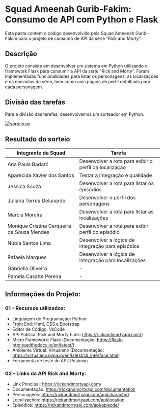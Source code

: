 # Squad Ameenah Gurib-Fakim: Consumo de API com Python e Flask

Esta pasta contém o código desenvolvido pela Squad Ameenah Gurib-Fakim para o projeto de consumo de API da série "Rick and Morty".

## Descrição

O projeto consiste em desenvolver um sistema em Python utilizando o framework Flask para consumir a API da série "Rick and Morty". Foram implementadas funcionalidades para listar os personagens, as localizações e os episódios da série, bem como uma página de perfil detalhada para cada personagem.

## Divisão das tarefas

Para a divisão das tarefas, desenvolvemos um sorteador em Python.

[![sorteio.py](https://i.ibb.co/k09Pxfc/Captura-de-Tela-2024-02-21-a-s-17-00-41.png)](https://i.ibb.co/Gktr0LP/Captura-de-Tela-2024-02-21-a-s-17-00-41.png)

## Resultado do sorteio

| Integrante da Squad | Tarefa|
|-|-|
| Ana Paula Badaró | Desenvolver a rota para exibir o perfil da localização|
| Aparecida Xavier dos Santos |  Testar a integração e qualidade|
| Jessica Souza | Desenvolver a rota para listar os episódios|
| Juliana Torres Delunardo | Desenvolver o perfil dos personagens|
| Marcia Moreira | Desenvolver a rota para listar as localizações|
| Monique Cristina Cerqueira de Souza Mendes | Desenvolver a rota para exibir perfil do episódio|
| Núbia Santos Lima | Desenvolver a lógica de integração para episódios|
| Rafaela Marques | Desenvolver a lógica de integração para localizações|
| Gabriella Oliveira | - |
| Pamela Casatte Pereira | - |

## Informações do Projeto:

### 01 - Recursos utilizados:

- Linguagem de Programação: Python
- Front End: Html, CSS e Bootstrap
- Editor de Código: VsCode
- API Pública: Rick and Morty (Link: https://rickandmortyapi.com/)
- Micro Framework: Flask (Documentação: https://flask-ptbr.readthedocs.io/en/latest/)
- Ambiente Virtual: Virtualenv (Documentação: https://virtualenv.pypa.io/en/latest/cli_interface.html)
- Ferramenta de teste de API: Postman

### 02 - Links da API Rick and Morty:  

-  Link Principal: https://rickandmortyapi.com/
-  Documentação: https://rickandmortyapi.com/documentation
-  Personagens: https://rickandmortyapi.com/api/character/ 
-  Localizações: https://rickandmortyapi.com/api/location
-  Episódios: https://rickandmortyapi.com/api/episode/
